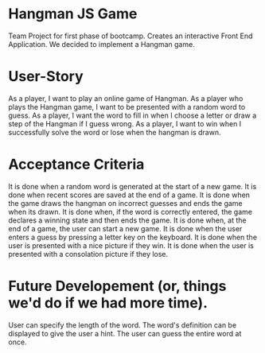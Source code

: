 # Hangman JS Game
Team Project for first phase of bootcamp.  Creates an interactive Front End Application. 
We decided to implement a Hangman game.  

# User-Story
As a player, I want to play an online game of Hangman.
As a player who plays the Hangman game, I want to be presented with a random word to guess.
As a player, I want the word to fill in when I choose a letter or draw a step of the Hangman if I guess wrong.
As a player, I want to win when I successfully solve the word or lose when the hangman is drawn.

# Acceptance Criteria
It is done when a random word is generated at the start of a new game.
It is done when recent scores are saved at the end of a game.
It is done when the game draws the hangman on incorrect guesses and ends the game when its drawn.
It is done when, if the word is correctly entered, the game declares a winning state and then ends the game.
It is done when, at the end of a game, the user can start a new game.
It is done when the user enters a guess by pressing a letter key on the keyboard.
It is done when the user is presented with a nice picture if they win.
It is done when the user is presented with a consolation picture if they lose.

# Future Developement (or, things we'd do if we had more time).
User can specify the length of the word.
The word's definition can be displayed to give the user a hint.
The user can guess the entire word at once.
